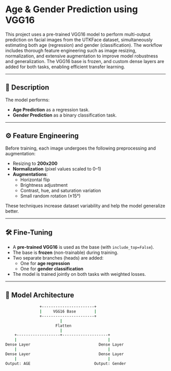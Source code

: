 # Age & Gender Prediction using VGG16

This project uses a pre-trained VGG16 model to perform multi-output prediction on facial images from the UTKFace dataset, simultaneously estimating both age (regression) and gender (classification). The workflow includes thorough feature engineering such as image resizing, normalization, and extensive augmentation to improve model robustness and generalization. The VGG16 base is frozen, and custom dense layers are added for both tasks, enabling efficient transfer learning.

---

## 🧠 Description

The model performs:
- **Age Prediction** as a regression task.
- **Gender Prediction** as a binary classification task.

---

## ⚙️ Feature Engineering

Before training, each image undergoes the following preprocessing and augmentation:

- Resizing to **200x200**
- **Normalization** (pixel values scaled to 0–1)
- **Augmentations**:
  - Horizontal flip
  - Brightness adjustment
  - Contrast, hue, and saturation variation
  - Small random rotation (±15°)

These techniques increase dataset variability and help the model generalize better.

---

## 🛠️ Fine-Tuning

- A **pre-trained VGG16** is used as the base (with `include_top=False`).
- The base is **frozen** (non-trainable) during training.
- Two separate branches (heads) are added:
  - One for **age regression**
  - One for **gender classification**
- The model is trained jointly on both tasks with weighted losses.

---

## 🧱 Model Architecture

```bash
               +-----------------------+
               |     VGG16 Base        |
               +-----------------------+
                        |
                      Flatten
                        |
    +-------------------+--------------------+
    |                                        |
Dense Layer                              Dense Layer
    |                                        |
Dense Layer                              Dense Layer
    |                                        |
Output: AGE                            Output: Gender
